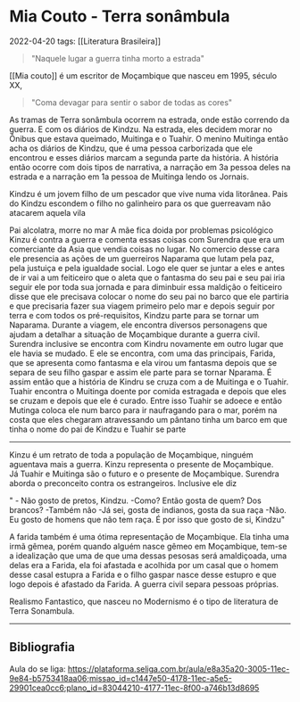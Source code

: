 # Mia Couto - Terra sonâmbula
2022-04-20
tags: [[Literatura Brasileira]]

> "Naquele lugar a guerra tinha morto a estrada"

[[Mia couto]] é um escritor de Moçambique que nasceu em 1995, século XX, 

> "Coma devagar para sentir o sabor de todas as cores"

 As tramas de Terra sonâmbula ocorrem na estrada, onde estão correndo da guerra. E com os diários de Kindzu. Na estrada,  eles decidem morar no Ônibus que estava queimado, Muitinga e o Tuahir. O menino Muitinga então acha os diários de Kindzu, que é uma pessoa carborizada que ele encontrou e esses diários marcam a segunda parte da história. A história então ocorre com dois tipos de narrativa, a narração em 3a pessoa deles na estrada e a narração em 1a pessoa de Muitinga lendo os Jornais.

Kindzu é um jovem filho de um pescador que vive numa vida litorânea. Pais do Kindzu escondem o filho no galinheiro para os que guerreavam não atacarem aquela vila

Pai alcolatra, morre no mar
A mãe fica doida por problemas psicológico
Kinzu é contra a guerra e comenta essas coisas com Surendra que era um comerciante da Asia que vendia coisas no lugar.
No comercio desse cara ele presencia as ações de um guerreiros Naparama que lutam pela paz, pela justuiça e pela igualdade social. Logo ele quer se juntar a eles e antes de ir vai a um feiticeiro que o aleta que o fantasma do seu pai e seu pai iria seguir ele por toda sua jornada e para diminbuir essa maldição o feiticeiro disse que ele precisava colocar o nome do seu pai no barco que ele partiria e que precisaria fazer sua viagem primeiro pelo mar e depois seguir por terra e com todos os pré-requisitos, Kindzu parte para se tornar um Naparama.
Durante a viagem, ele encontra diversos personagens que ajudam a detalhar a situação de Moçambique durante a guerra civil. Surendra inclusive se encontra com Kindru novamente em outro lugar que ele havia se mudado. E ele se encontra, com uma das principais, Farida, que se apresenta como fantasma e ela virou um fantasma depois que se separa de seu filho gaspar e assim ele parte para se tornar Nparama. É assim então que a história de Kindru se cruza com a de Muitinga e o Tuahir.  
Tuahir encontra o Muitinga doente por comida estragada e depois que eles se cruzam e depois que ele é curado. 
Entre isso Tuahir se adoece e então Mutinga coloca ele num barco para ir naufragando para o mar, porém na costa que eles chegaram atravessando um pântano tinha um barco em que tinha o nome do pai de Kindzu e Tuahir se parte

-----------------------------------------------------

Kinzu é um retrato de toda a população de Moçambique, ninguém aguentava mais a guerra. Kinzu representa o presente de Moçambique.  
Já Tuahir e Muitinga são o futuro e o presente de Moçambique. 
Surendra aborda o preconceito contra os estrangeiros. Inclusive ele diz

" - Não gosto de pretos, Kindzu.
-Como? Então gosta de quem? Dos brancos?
-Também não
-Já sei, gosta de indianos, gosta da sua raça
-Não. Eu gosto de homens que não tem raça. É por isso que gosto de si, Kindzu"

A farida também é uma ótima representação de Moçambique. Ela tinha uma irmã gêmea, porém quando alguém nasce gêmeo em Moçambique, tem-se a idealização que uma de que uma dessas pesosas será amaldiçoada, uma delas era a Farida, ela foi afastada e acolhida por um casal que o homem desse casal estupra a Farida e o filho gaspar nasce desse estupro e que logo depois é afastado da Farida. A guerra civil separa pessoas próprias.

Realismo Fantastico, que nasceu no Modernismo é o tipo de literatura de Terra Sonambula.


-----------------------------------------------
## Bibliografia

Aula do se liga:
https://plataforma.seliga.com.br/aula/e8a35a20-3005-11ec-9e84-b5753418aa06;missao_id=c1447e50-4178-11ec-a5e5-29901cea0cc6;plano_id=83044210-4177-11ec-8f00-a746b13d8695
